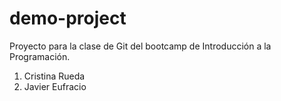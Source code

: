 # demo-project
Proyecto para la clase de Git del bootcamp de Introducción a la Programación.

1. Cristina Rueda
2. Javier Eufracio